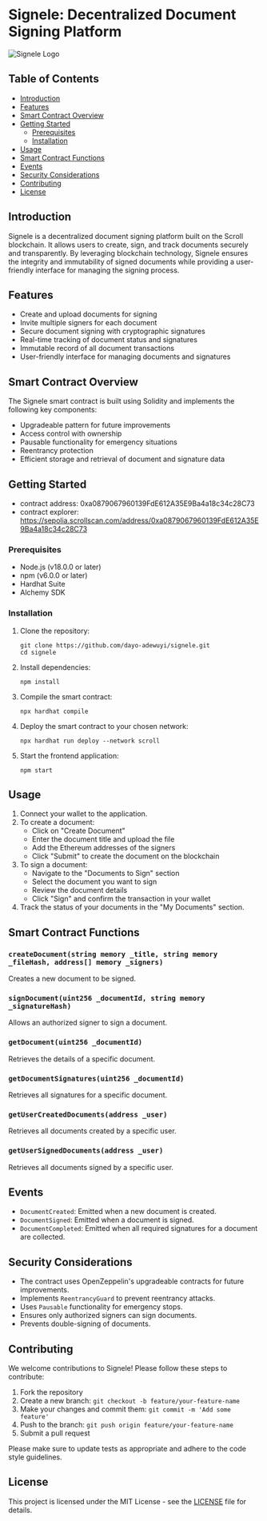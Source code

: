 # Signele: Decentralized Document Signing Platform

![Signele Logo](https://encrypted-tbn0.gstatic.com/images?q=tbn:ANd9GcTrIqjellmZfEmjcAOiI-r5WxERqj4wanQgxw&s)

## Table of Contents
- [Introduction](#introduction)
- [Features](#features)
- [Smart Contract Overview](#smart-contract-overview)
- [Getting Started](#getting-started)
  - [Prerequisites](#prerequisites)
  - [Installation](#installation)
- [Usage](#usage)
- [Smart Contract Functions](#smart-contract-functions)
- [Events](#events)
- [Security Considerations](#security-considerations)
- [Contributing](#contributing)
- [License](#license)

## Introduction

Signele is a decentralized document signing platform built on the Scroll blockchain. It allows users to create, sign, and track documents securely and transparently. By leveraging blockchain technology, Signele ensures the integrity and immutability of signed documents while providing a user-friendly interface for managing the signing process.

## Features

- Create and upload documents for signing
- Invite multiple signers for each document
- Secure document signing with cryptographic signatures
- Real-time tracking of document status and signatures
- Immutable record of all document transactions
- User-friendly interface for managing documents and signatures

## Smart Contract Overview

The Signele smart contract is built using Solidity and implements the following key components:

- Upgradeable pattern for future improvements
- Access control with ownership
- Pausable functionality for emergency situations
- Reentrancy protection
- Efficient storage and retrieval of document and signature data

## Getting Started
- contract address: 0xa0879067960139FdE612A35E9Ba4a18c34c28C73
- contract explorer: https://sepolia.scrollscan.com/address/0xa0879067960139FdE612A35E9Ba4a18c34c28C73
### Prerequisites

- Node.js (v18.0.0 or later)
- npm (v6.0.0 or later)
- Hardhat Suite
- Alchemy SDK

### Installation

1. Clone the repository:
   ```
   git clone https://github.com/dayo-adewuyi/signele.git
   cd signele
   ```

2. Install dependencies:
   ```
   npm install
   ```

3. Compile the smart contract:
   ```
   npx hardhat compile
   ```

4. Deploy the smart contract to your chosen network:
   ```
   npx hardhat run deploy --network scroll
   ```

5. Start the frontend application:
   ```
   npm start
   ```

## Usage

1. Connect your  wallet to the application.
2. To create a document:
   - Click on "Create Document"
   - Enter the document title and upload the file
   - Add the Ethereum addresses of the signers
   - Click "Submit" to create the document on the blockchain
3. To sign a document:
   - Navigate to the "Documents to Sign" section
   - Select the document you want to sign
   - Review the document details
   - Click "Sign" and confirm the transaction in your wallet
4. Track the status of your documents in the "My Documents" section.

## Smart Contract Functions

### `createDocument(string memory _title, string memory _fileHash, address[] memory _signers)`
Creates a new document to be signed.

### `signDocument(uint256 _documentId, string memory _signatureHash)`
Allows an authorized signer to sign a document.

### `getDocument(uint256 _documentId)`
Retrieves the details of a specific document.

### `getDocumentSignatures(uint256 _documentId)`
Retrieves all signatures for a specific document.

### `getUserCreatedDocuments(address _user)`
Retrieves all documents created by a specific user.

### `getUserSignedDocuments(address _user)`
Retrieves all documents signed by a specific user.

## Events

- `DocumentCreated`: Emitted when a new document is created.
- `DocumentSigned`: Emitted when a document is signed.
- `DocumentCompleted`: Emitted when all required signatures for a document are collected.

## Security Considerations

- The contract uses OpenZeppelin's upgradeable contracts for future improvements.
- Implements `ReentrancyGuard` to prevent reentrancy attacks.
- Uses `Pausable` functionality for emergency stops.
- Ensures only authorized signers can sign documents.
- Prevents double-signing of documents.

## Contributing

We welcome contributions to Signele! Please follow these steps to contribute:

1. Fork the repository
2. Create a new branch: `git checkout -b feature/your-feature-name`
3. Make your changes and commit them: `git commit -m 'Add some feature'`
4. Push to the branch: `git push origin feature/your-feature-name`
5. Submit a pull request

Please make sure to update tests as appropriate and adhere to the code style guidelines.

## License

This project is licensed under the MIT License - see the [LICENSE](LICENSE) file for details.
